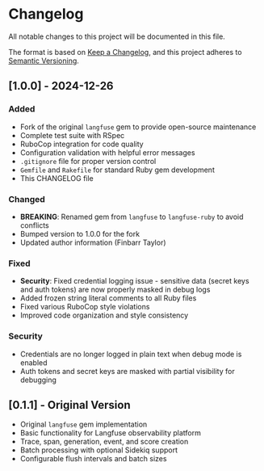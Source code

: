 # Changelog

All notable changes to this project will be documented in this file.

The format is based on [Keep a Changelog](https://keepachangelog.com/en/1.0.0/),
and this project adheres to [Semantic Versioning](https://semver.org/spec/v2.0.0.html).

## [1.0.0] - 2024-12-26

### Added
- Fork of the original `langfuse` gem to provide open-source maintenance
- Complete test suite with RSpec
- RuboCop integration for code quality
- Configuration validation with helpful error messages
- `.gitignore` file for proper version control
- `Gemfile` and `Rakefile` for standard Ruby gem development
- This CHANGELOG file

### Changed
- **BREAKING**: Renamed gem from `langfuse` to `langfuse-ruby` to avoid conflicts
- Bumped version to 1.0.0 for the fork
- Updated author information (Finbarr Taylor)

### Fixed
- **Security**: Fixed credential logging issue - sensitive data (secret keys and auth tokens) are now properly masked in debug logs
- Added frozen string literal comments to all Ruby files
- Fixed various RuboCop style violations
- Improved code organization and style consistency

### Security
- Credentials are no longer logged in plain text when debug mode is enabled
- Auth tokens and secret keys are masked with partial visibility for debugging

## [0.1.1] - Original Version

- Original `langfuse` gem implementation
- Basic functionality for Langfuse observability platform
- Trace, span, generation, event, and score creation
- Batch processing with optional Sidekiq support
- Configurable flush intervals and batch sizes